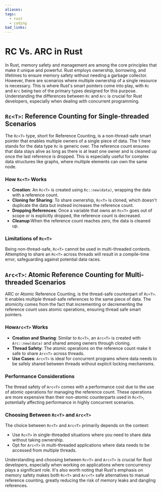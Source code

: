 ```yaml
---
aliases:
tags:
  - rust
  - coding
bad_links:
---
```

# RC Vs. ARC in Rust

In Rust, memory safety and management are among the core principles that make it unique and powerful. Rust employs ownership, borrowing, and lifetimes to ensure memory safety without needing a garbage collector. However, there are scenarios where multiple ownership of a single resource is necessary. This is where Rust's smart pointers come into play, with `Rc` and `Arc` being two of the primary types designed for this purpose. Understanding the differences between `Rc` and `Arc` is crucial for Rust developers, especially when dealing with concurrent programming.

## `Rc<T>`: Reference Counting for Single-threaded Scenarios

The `Rc<T>` type, short for Reference Counting, is a non-thread-safe smart pointer that enables multiple owners of a single piece of data. The `T` here stands for the data type `Rc` is generic over. The reference count ensures that data stays alive as long as there is at least one owner and is cleaned up once the last reference is dropped. This is especially useful for complex data structures like graphs, where multiple elements can own the same node.

### How `Rc<T>` Works

- **Creation**: An `Rc<T>` is created using `Rc::new(data)`, wrapping the data with a reference count.
- **Cloning for Sharing**: To share ownership, `Rc<T>` is cloned, which doesn't duplicate the data but instead increases the reference count.
- **Dropping References**: Once a variable that owns an `Rc<T>` goes out of scope or is explicitly dropped, the reference count is decreased.
- **Cleanup**:When the reference count reaches zero, the data is cleaned up.

### Limitations of `Rc<T>`

Being non-thread-safe, `Rc<T>` cannot be used in multi-threaded contexts. Attempting to share an `Rc<T>` across threads will result in a compile-time error, safeguarding against potential data races.

## `Arc<T>`: Atomic Reference Counting for Multi-threaded Scenarios

ARC or Atomic Reference Counting, is the thread-safe counterpart of `Rc<T>`. It enables multiple thread-safe references to the same piece of data. The atomicity comes from the fact that incrementing or decrementing the reference count uses atomic operations, ensuring thread safe smart pointers.

### How`Arc<T>` Works

- **Creation and Sharing**: Similar to `Rc<T>`, an `Arc<T>` is created with `Arc::new(data)` and shared among owners through cloning.
- **Thread Safety**: The atomic operations on the reference count make it safe to share `Arc<T>` across threads.
- **Use Cases**: `Arc<T>` is ideal for concurrent programs where data needs to be safely shared between threads without explicit locking mechanisms.

### Performance Considerations

The thread safety of `Arc<T>` comes with a performance cost due to the use of atomic operations for managing the reference count. These operations are more expensive than their non-atomic counterparts used in `Rc<T>`, potentially affecting performance in highly concurrent scenarios.

### Choosing Between `Rc<T>` and `Arc<T>`

The choice between `Rc<T>` and `Arc<T>` primarily depends on the context:
- Use `Rc<T>` in single-threaded situations where you need to share data without taking ownership.
- Opt for `Arc<T>` in multi-threaded applications where data needs to be accessed from multiple threads.

Understanding and choosing between `Rc<T>` and `Arc<T>` is crucial for Rust developers, especially when working on applications where concurrency plays a significant role. It's also worth noting that Rust's emphasis on memory safety makes both `Rc<T>` and `Arc<T>` safe alternatives to manual reference counting, greatly reducing the risk of memory leaks and dangling references.
